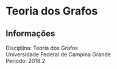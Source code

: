 # Teoria dos Grafos

## Informações
Disciplina: Teoria dos Grafos  
Universidade Federal de Campina Grande  
Período: 2018.2

